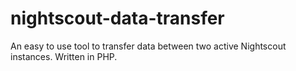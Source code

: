 # nightscout-data-transfer
An easy to use tool to transfer data between two active Nightscout instances. Written in PHP.
